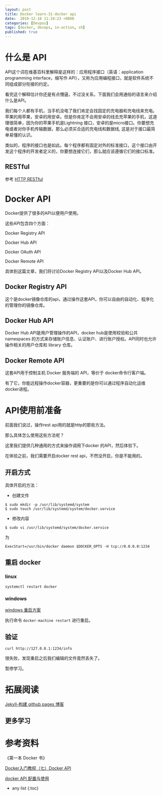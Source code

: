 ```yaml
---
layout: post
title: Docker learn-31-docker api
date:  2019-12-18 11:34:23 +0800
categories: [Devpos]
tags: [docker, devops, in-action, sh]
published: true
---
```


# 什么是 API

API这个词在维基百科里解释是这样的：应用程序接口（英语：application programming interface，缩写作 API），又称为应用编程接口，就是软件系统不同组成部分衔接的约定。

看完这个解释估计你还是有点懵逼，不过没关系，下面我们会用通俗的语言来介绍什么是API。

我们每个人都有手机，当手机没电了我们肯定会找固定的充电器和充电线来充电。苹果的用苹果，安卓的用安卓。但是你肯定不会用安卓的线去充苹果的手机，这道理很简单，因为你的苹果手机是Lightning 接口，安卓的是micro接口。你要想充电或者对你手机传输数据，那么必须买合适的充电线和数据线, 这是对于接口最简单易懂的认识。

类似的，程序的接口也是如此。每个程序都有固定对外的标准接口，这个接口由开发这个程序的开发者定义的，你要想连接它们，那么就应该遵循它们的接口标准。

## RESTful

参考 [HTTP RESTful](https://houbb.github.io/2018/07/18/http-restful)

# Docker API

Docker提供了很多的API以便用户使用。

这些API包含四个方面：

Docker Registry API

Docker Hub API

Docker OAuth API

Docker Remote API

具体到这篇文章，我们将讨论Docker Registry API以及Docker Hub API。


## Docker Registry API

这个是docker镜像仓库的api，通过操作这套API，你可以自由的自动化、程序化的管理你的镜像仓库。

## Docker Hub API

Docker Hub API是用户管理操作的API，docker hub是使用校验和公共 namespaces 的方式来存储账户信息、认证账户、进行账户授权。API同时也允许操作相关的用户仓库和 library 仓库。

## Docker Remote API

这套API用于控制主机 Docker 服务端的 API，等价于 docker命令行客户端。 

有了它，你能远程操作docker容器，更重要的是你可以通过程序自动化运维docker进程。


# API使用前准备

前面我们说过，操作rest api用的就是http的那些方法。

那么具体怎么使用这些方法呢？

这里我们提供几种通用的方式来操作调用下docker 的API，然后体验下。

在体验之前，我们需要开启docker rest api，不然没开启，你是不能用的。

## 开启方式

具体开启的方法：

- 创建文件

```
$ sudo mkdir -p /usr/lib/systemd/system                                                                                                                    
$ sudo touch /usr/lib/systemd/system/docker.service
```
- 修改内容

```
$ sudo vi /usr/lib/systemd/system/docker.service
```

为

```
ExecStart=/usr/bin/docker daemon $DOCKER_OPTS -H tcp://0.0.0.0:1234
```

## 重启 docker

### linux 

```
systemctl restart docker
```

### windows

[windows 重启方案](https://houbb.github.io/2019/12/18/docker-learn-23-private-registry#windows-%E8%A7%A3%E5%86%B3%E5%8A%9E%E6%B3%95)

执行命令 `docker-machine restart` 进行重启。

## 验证

```
curl http://127.0.0.1:1234/info 
```

很失败，发现重启之后我们编辑的文件竟然丢失了。


暂停学习。


# 拓展阅读

[Jekyll-构建 github pages 博客](https://houbb.github.io/2016/04/13/jekyll)

## 更多学习



# 参考资料

《第一本 Docker 书》

[Docker入门教程（七）Docker API](http://dockone.io/article/107)

[docker API 配置与使用](https://www.cnblogs.com/wuvkcyan/p/8694391.html)

* any list
{:toc}